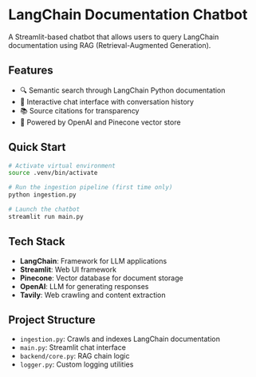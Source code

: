 # LangChain Documentation Chatbot

A Streamlit-based chatbot that allows users to query LangChain documentation using RAG (Retrieval-Augmented Generation).

## Features

- 🔍 Semantic search through LangChain Python documentation
- 💬 Interactive chat interface with conversation history
- 📚 Source citations for transparency
- 🧠 Powered by OpenAI and Pinecone vector store

## Quick Start

```bash
# Activate virtual environment
source .venv/bin/activate

# Run the ingestion pipeline (first time only)
python ingestion.py

# Launch the chatbot
streamlit run main.py
```

## Tech Stack

- **LangChain**: Framework for LLM applications
- **Streamlit**: Web UI framework
- **Pinecone**: Vector database for document storage
- **OpenAI**: LLM for generating responses
- **Tavily**: Web crawling and content extraction

## Project Structure

- `ingestion.py`: Crawls and indexes LangChain documentation
- `main.py`: Streamlit chat interface
- `backend/core.py`: RAG chain logic
- `logger.py`: Custom logging utilities
